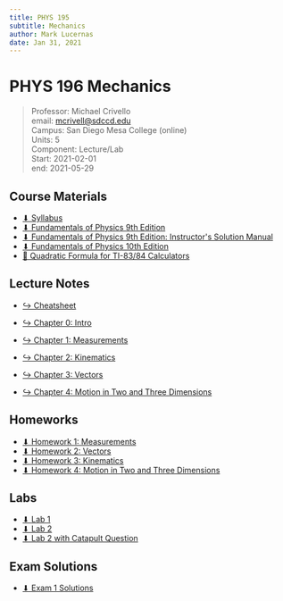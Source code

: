 ```yaml
---
title: PHYS 195
subtitle: Mechanics
author: Mark Lucernas
date: Jan 31, 2021
---
```



# PHYS 196 Mechanics
> Professor: Michael Crivello<br>
> email: mcrivell@sdccd.edu<br>
> Campus: San Diego Mesa College (online)<br>
> Units: 5<br>
> Component: Lecture/Lab<br>
> Start: 2021-02-01<br>
> end: 2021-05-29<br>

## Course Materials

- [⬇ Syllabus](file:../../../files/winter-2021/PHYS-195/syllabus.pdf)
- [⬇ Fundamentals of Physics 9th Edition](file:../../../files/winter-2021/PHYS-195/FundamentalsOfPhysics_9thEdition.pdf)
- [⬇ Fundamentals of Physics 9th Edition: Instructor's Solution Manual](file:../../../files/winter-2021/PHYS-195/FundamentalsOfPhysics_9thEdition_InstructorSolutionManual.pdf)
- [⬇ Fundamentals of Physics 10th Edition](file:../../../files/winter-2021/PHYS-195/FundamentalsOfPhysics_10thEdition.pdf)
- [📄 Quadratic Formula for TI-83/84 Calculators](https://brownmath.com/ti83/quadrat.htm)

## Lecture Notes

- [↪ Cheatsheet](chapters/cheatsheet)

- [↪ Chapter 0: Intro](chapters/ch-0)
- [↪ Chapter 1: Measurements](chapters/ch-1)
- [↪ Chapter 2: Kinematics](chapters/ch-2)
- [↪ Chapter 3: Vectors](chapters/ch-3)
- [↪ Chapter 4: Motion in Two and Three Dimensions](chapters/ch-4)

## Homeworks

- [⬇ Homework 1: Measurements](file:../../../files/winter-2021/PHYS-195/homeworks/homework_1.pdf)
- [⬇ Homework 2: Vectors](file:../../../files/winter-2021/PHYS-195/homeworks/homework_2.pdf)
- [⬇ Homework 3: Kinematics](file:../../../files/winter-2021/PHYS-195/homeworks/homework_3.pdf)
- [⬇ Homework 4: Motion in Two and Three Dimensions](file:../../../files/winter-2021/PHYS-195/homeworks/homework_4.pdf)

## Labs

- [⬇ Lab 1](file:../../../files/winter-2021/PHYS-195/labs/lab01.pdf)
- [⬇ Lab 2](file:../../../files/winter-2021/PHYS-195/labs/lab02.pdf)
- [⬇ Lab 2 with Catapult Question](file:../../../files/winter-2021/PHYS-195/labs/lab02_with_catapult.pdf)

## Exam Solutions

- [⬇ Exam 1 Solutions](file:../../../files/winter-2021/PHYS-195/exam/exam-1_solutions.pdf)

